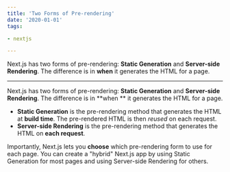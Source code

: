 ```yaml
---
title: 'Two Forms of Pre-rendering'
date: '2020-01-01'
tags:

- nextjs

---
```


Next.js has two forms of pre-rendering: **Static Generation** and **Server-side Rendering**. The difference is in
**when** it generates the HTML for a page.

---

Next.js has two forms of pre-rendering: **Static Generation** and **Server-side Rendering**. The difference is in **when
** it generates the HTML for a page.

- **Static Generation** is the pre-rendering method that generates the HTML at **build time**. The pre-rendered HTML is
  then _reused_ on each request.
- **Server-side Rendering** is the pre-rendering method that generates the HTML on **each request**.

Importantly, Next.js lets you **choose** which pre-rendering form to use for each page. You can create a "hybrid"
Next.js app by using Static Generation for most pages and using Server-side Rendering for others.
